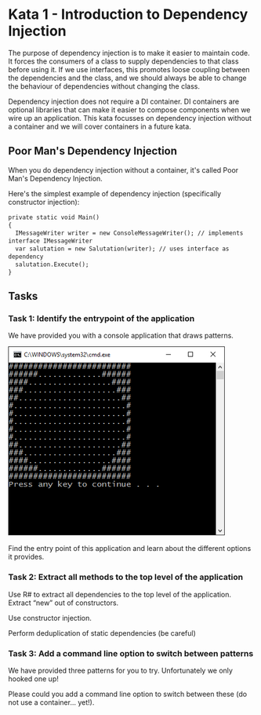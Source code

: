 # Kata 1 - Introduction to Dependency Injection

The purpose of dependency injection is to make it easier to maintain code. It forces the consumers of a class to supply dependencies to that class before using it.  If we use interfaces, this promotes loose coupling between the dependencies and the class, and we should always be able to change the behaviour of dependencies without changing the class.

Dependency injection does not require a DI container. DI containers are optional libraries that can make it easier to compose components when we wire up an application. This kata focusses on dependency injection without a container and we will cover containers in a future kata.

## Poor Man's Dependency Injection

When you do dependency injection without a container, it's called Poor Man's Dependency Injection.

Here's the simplest example of dependency injection (specifically constructor injection):

```
private static void Main()
{
  IMessageWriter writer = new ConsoleMessageWriter(); // implements interface IMessageWriter
  var salutation = new Salutation(writer); // uses interface as dependency
  salutation.Execute();
}
```

## Tasks

### Task 1: Identify the entrypoint of the application

We have provided you with a console application that draws patterns.

![Circle Pattern](Resources/circle-pattern.png)

Find the entry point of this application and learn about the different options it provides.

### Task 2: Extract all methods to the top level of the application

Use R# to extract all dependencies to the top level of the application. Extract “new” out of constructors.

Use constructor injection.

Perform deduplication of static dependencies (be careful)

### Task 3: Add a command line option to switch between patterns

We have provided three patterns for you to try. Unfortunately we only hooked one up!

Please could you add a command line option to switch between these (do not use a container... yet!).
